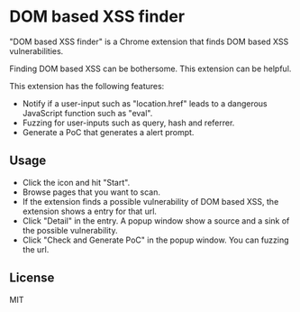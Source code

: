 # DOM based XSS finder

"DOM based XSS finder" is a Chrome extension that finds DOM based XSS vulnerabilities.

Finding DOM based XSS can be bothersome. This extension can be helpful. 

This extension has the following features:

- Notify if a user-input such as "location.href" leads to a dangerous JavaScript function such as "eval".
- Fuzzing for user-inputs such as query, hash and referrer.
- Generate a PoC that generates a alert prompt.

## Usage

- Click the icon and hit "Start".
- Browse pages that you want to scan.
- If the extension finds a possible vulnerability of DOM based XSS, the extension shows a entry for that url.
- Click "Detail" in the entry. A popup window show a source and a sink of the possible vulnerability.
- Click "Check and Generate PoC" in the popup window. You can fuzzing the url.

## License

MIT
